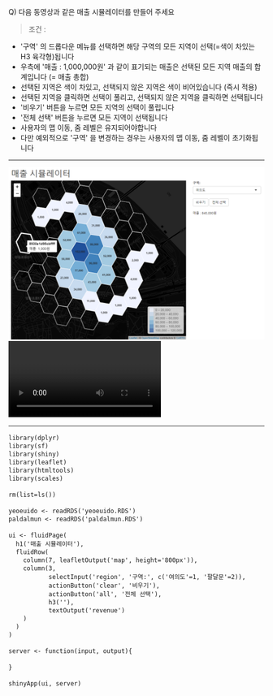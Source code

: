 Q) 다음 동영상과 같은 매출 시뮬레이터를 만들어 주세요
  
> 조건 :
  
- '구역' 의 드롭다운 메뉴를 선택하면 해당 구역의 모든 지역이 선택(=색이 차있는 H3 육각형)됩니다  
- 우측에 '매출 : 1,000,000원' 과 같이 표기되는 매출은 선택된 모든 지역 매출의 합계입니다 (= 매출 총합)
- 선택된 지역은 색이 차있고, 선택되지 않은 지역은 색이 비어있습니다 (즉시 적용)
- 선택된 지역을 클릭하면 선택이 풀리고, 선택되지 않은 지역을 클릭하면 선택됩니다
- '비우기' 버튼을 누르면 모든 지역의 선택이 풀립니다
- '전체 선택' 버튼을 누르면 모든 지역이 선택됩니다
- 사용자의 맵 이동, 줌 레벨은 유지되어야합니다
- 다만 예외적으로 '구역' 을 변경하는 경우는 사용자의 맵 이동, 줌 레벨이 초기화됩니다

---
  
![result_pic!](interactive_map_result.png) 
![result_movie!](interactive_map_result.mp4) 

---
  
```{r}
library(dplyr)
library(sf)
library(shiny)
library(leaflet)
library(htmltools)
library(scales)

rm(list=ls())

yeoeuido <- readRDS('yeoeuido.RDS') 
paldalmun <- readRDS('paldalmun.RDS') 

ui <- fluidPage(
  h1('매출 시뮬레이터'),
  fluidRow(
    column(7, leafletOutput('map', height='800px')),
    column(3, 
           selectInput('region', '구역:', c('여의도'=1, '팔달문'=2)),
           actionButton('clear', '비우기'),
           actionButton('all', '전체 선택'),
           h3(''),
           textOutput('revenue')
    )
  )
)

server <- function(input, output){
  
}

shinyApp(ui, server)
```

